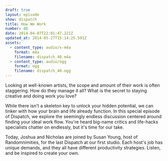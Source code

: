 ```yaml
---
draft: true
layout: episode
show: dispatch
title: How We Work
number: 40
date: 2014-04-07T22:01:47.221Z
updated_at: 2014-05-27T15:14:25.591Z
assets:
  - content_type: audio/x-m4a
    format: m4a
    filename: dispatch_40.m4a
  - content_type: audio/ogg
    format: ogg
    filename: dispatch_40.ogg
---
```

Looking at well-known artists, the scope and amount of their work is often staggering. How do they manage it all? What is the secret to staying creative and doing work you love?

While there isn't a skeleton key to unlock your hidden potential, we can tinker with how your brain and life already function. In this special episode of Dispatch, we explore the seemingly endless discussion centered around finding your ideal work flow. You're heard big-name critics and life-hacks specialists chatter on endlessly, but it's time for our take. 

Today, Joshua and Nicholas are joined by Susan Young, host of Randomnimities, for the last Dispatch at our first studio. Each host's job has unique demands, and they all have different productivity strategies. Listen, and be inspired to create your own.